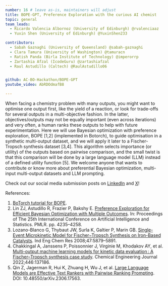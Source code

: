 ```yaml
---
number: 16 # leave as-is, maintainers will adjust
title: BOPE-GPT, Preference Exploration with the curious AI chemist
topic: general
team_leads:
  - Ricardo Valencia Albornoz (University of Edinburgh) @rvalenciaaz
  - Yuxin Shen (University of Edinburgh) @YuxinShen233

contributors:
  - Sabah Gaznaghi (University of Queensland) @sabah-gaznaghi
  - Clara Tamura (University of Washington) @tamuracn
  - Ratish Panda (Birla Institute of Technology) @imperorrp
  - Zartashia Afzal (IcodeGuru) @zartashiafzal
  - Raul Astudillo (Caltech) @RaulAstudillo06


github: AC-BO-Hackathon/BOPE-GPT
youtube_video: AbRDOdmafB8

---
```


When facing a chemistry problem with many outputs, you might want to optimise one output first, like the yield of a reaction, or look for trade-offs for several outputs in a multi-objective fashion. In the latter, objectives/outputs may not be equally important (even across iterations) and very often, a human ranks these outputs to help with future experimentation. Here we will use Bayesian optimization with preference exploration, BOPE [1,2] (implemented in Botorch), to guide optimisation in a synthetic multi-output dataset, and we will apply it later to a Fischer-Tropsch synthesis dataset [3,4]. This algorithm selects importance (or utility) of the outputs based on pairwise comparison, and the small twist is that this comparison will be done by a large language model (LLM) instead of a defined utility function [5]. We welcome anyone that wants to contribute or know more about preferential Bayesian optimization, multi-input multi-output datasets and LLM prompting.

Check out our social media submission posts on [LinkedIn](https://www.linkedin.com/feed/update/urn:li:activity:7179505232941326337/) and [X](https://twitter.com/rvalenciaaz/status/1773745327389946020)!

References:

1. [BoTorch tutorial for BOPE](https://botorch.org/tutorials/bope).
2. Lin ZJ, Astudillo R, Frazier P, Bakshy E. [Preference Exploration for Efficient Bayesian Optimization with Multiple Outcomes](https://proceedings.mlr.press/v151/jerry-lin22a). In: Proceedings of The 25th International Conference on Artificial Intelligence and Statistics. PMLR. pp. 4235–4258.
3. Lozano-Blanco G, Thybaut JW, Surla K, Galtier P, Marin GB. [Single-Event Microkinetic Model for Fischer−Tropsch Synthesis on Iron-Based Catalysts](https://pubs.acs.org/doi/10.1021/ie071587u). Ind Eng Chem Res 2008;47:5879–5891.
4. Chakkingal A, Janssens P, Poissonnier J, Virginie M, Khodakov AY, et al. [Multi-output machine learning models for kinetic data evaluation : A Fischer–Tropsch synthesis case study](https://www.sciencedirect.com/science/article/pii/S1385894722026754). Chemical Engineering Journal 2022;446:137186.
5. Qin Z, Jagerman R, Hui K, Zhuang H, Wu J, et al. [Large Language Models are Effective Text Rankers with Pairwise Ranking Prompting](https://arxiv.org/abs/2306.17563). DOI: 10.48550/arXiv.2306.17563.

